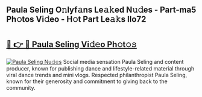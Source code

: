 ## Paula Seling O𝚗lyf𝚊ns Le𝚊𝚔ed N𝚞𝚍es - Part-ma5 Ph𝚘tos Vi𝚍eo - H𝚘t Part Le𝚊𝚔s Ilo72

# <h2><a href="http://hf10ai.feru.top/?c=Paula+Seling">🔗 👉 🔴 Paula Seling Vi𝚍𝚎o Ph𝚘t𝚘𝚜</a></h2>

[![Paula Seling Nu𝚍𝚎s](https://i.imgur.com/0TWrTi3.gif)](http://hf10ai.feru.top/?c=Paula+Seling)
Social media sensation Paula Seling and content producer, known for publishing dance and lifestyle-related material through viral dance trends and mini vlogs. Respected philanthropist Paula Seling, known for their generosity and commitment to giving back to the community. 
